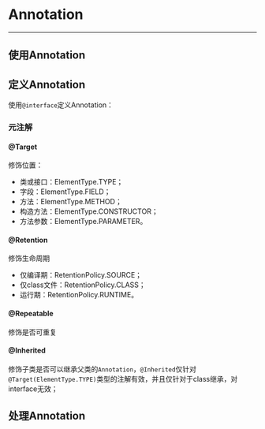 # Annotation

---

## 使用Annotation

## 定义Annotation

使用`@interface`定义Annotation：

### 元注解

#### @Target

修饰位置：

- 类或接口：ElementType.TYPE；
- 字段：ElementType.FIELD；
- 方法：ElementType.METHOD；
- 构造方法：ElementType.CONSTRUCTOR；
- 方法参数：ElementType.PARAMETER。

#### @Retention

修饰生命周期

- 仅编译期：RetentionPolicy.SOURCE；
- 仅class文件：RetentionPolicy.CLASS；
- 运行期：RetentionPolicy.RUNTIME。

#### @Repeatable

修饰是否可重复

#### @Inherited

修饰子类是否可以继承父类的`Annotation`，`@Inherited`仅针对`@Target(ElementType.TYPE)`类型的注解有效，并且仅针对于class继承，对interface无效；

## 处理Annotation
